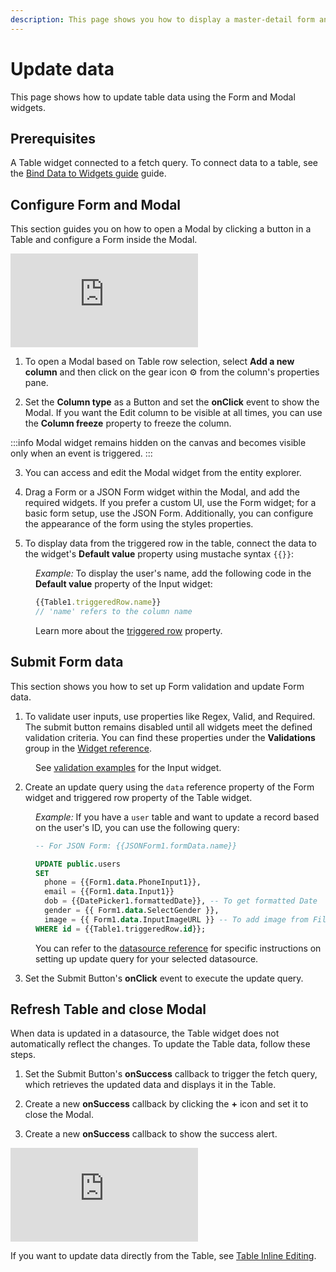 ```yaml
---
description: This page shows you how to display a master-detail form and update table data using a JSON form and Form widget.
---
```

# Update data

This page shows how to update table data using the Form and Modal widgets.


## Prerequisites

A Table widget connected to a fetch query. To connect data to a table, see the [Bind Data to Widgets guide](/core-concepts/building-ui/dynamic-ui) guide.



## Configure Form and Modal


This section guides you on how to open a Modal by clicking a button in a Table and configure a Form inside the Modal.

<div style={{ position: "relative", paddingBottom: "calc(50.520833333333336% + 41px)", height: "0", width: "100%" }}>
  <iframe src="https://demo.arcade.software/LmzO2gx2KzE4UZIjyC54?embed" frameborder="0" loading="lazy" webkitallowfullscreen mozallowfullscreen allowfullscreen style={{ position: "absolute", top: "0", left: "0", width: "92%", height: "92%", colorScheme: "light" }} title="Appsmith | Connect Data">
  </iframe>
</div>

1. To open a Modal based on Table row selection, select **Add a new column** and then click on the gear icon ⚙️ from the column's properties pane.

2. Set the **Column type** as a Button and set the **onClick** event to show the Modal. If you want the Edit column to be visible at all times, you can use the **Column freeze** property to freeze the column.


:::info
Modal widget remains hidden on the canvas and becomes visible only when an event is triggered. 
:::

3. You can access and edit the Modal widget from the entity explorer.

4. Drag a Form or a JSON Form widget within the Modal, and add the required widgets. If you prefer a custom UI, use the Form widget; for a basic form setup, use the JSON Form. Additionally, you can configure the appearance of the form using the styles properties.

5. To display data from the triggered row in the table, connect the data to the widget's **Default value** property using mustache syntax `{{}}`:

<dd>

*Example:* To display the user's name, add the following code in the **Default value** property of the Input widget:

```js
{{Table1.triggeredRow.name}}
// 'name' refers to the column name
```

Learn more about the [triggered row](/reference/widgets/table#triggeredrow-object) property.


</dd>

## Submit Form data

This section shows you how to set up Form validation and update Form data.

1. To validate user inputs, use properties like Regex, Valid, and Required. The submit button remains disabled until all widgets meet the defined validation criteria. You can find these properties under the **Validations** group in the [Widget reference](/reference/widgets). 

<dd>


See [validation examples](/reference/widgets/input#regex-string) for the Input widget.

</dd>


2. Create an update query using the `data` reference property of the Form widget and triggered row property of the Table widget.

<dd>

*Example:* If you have a `user` table and want to update a record based on the user's ID, you can use the following query:

```sql
-- For JSON Form: {{JSONForm1.formData.name}} 

UPDATE public.users
SET 
  phone = {{Form1.data.PhoneInput1}},
  email = {{Form1.data.Input1}}
  dob = {{DatePicker1.formattedDate}}, -- To get formatted Date
  gender = {{ Form1.data.SelectGender }},
  image = {{ Form1.data.InputImageURL }} -- To add image from Filepicker widget use: {FilePicker1.files[0].data}}
WHERE id = {{Table1.triggeredRow.id}};
```

You can refer to the [datasource reference](/connect-data/reference) for specific instructions on setting up update query for your selected datasource.


</dd>


3. Set the Submit Button's **onClick** event to execute the update query.


##  Refresh Table and close Modal

When data is updated in a datasource, the Table widget does not automatically reflect the changes. To update the Table data, follow these steps.

1. Set the Submit Button's **onSuccess** callback to trigger the fetch query, which retrieves the updated data and displays it in the Table.
 
2. Create a new **onSuccess** callback by clicking the **+** icon and set it to close the Modal.

3. Create a new **onSuccess** callback to show the success alert.




<div style={{ position: "relative", paddingBottom: "calc(50.520833333333336% + 41px)", height: "0", width: "100%" }}>
  <iframe src="https://demo.arcade.software/aP6NLTwiJTsGCmhDhnQM?embed" frameborder="0" loading="lazy" webkitallowfullscreen mozallowfullscreen allowfullscreen style={{ position: "absolute", top: "0", left: "0", width: "92%", height: "92%", colorScheme: "light" }} title="Appsmith | Connect Data">
  </iframe>
</div>



If you want to update data directly from the Table, see [Table Inline Editing](/reference/widgets/table/inline-editing).





